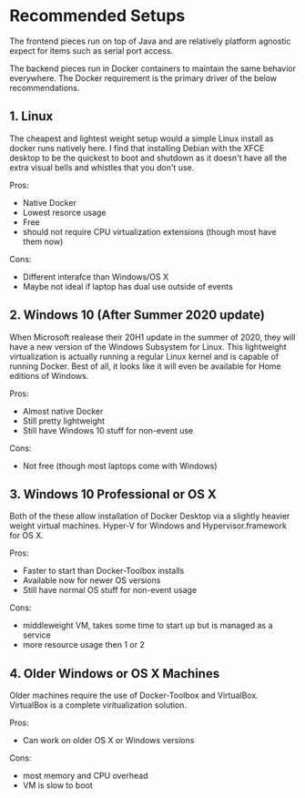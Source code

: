 
# Recommended Setups

The frontend pieces run on top of Java and are relatively platform agnostic
expect for items such as serial port access.

The backend pieces run in Docker containers to maintain the same behavior
everywhere.  The Docker requirement is the primary driver of the below
recommendations.

## 1. Linux

The cheapest and lightest weight setup would a simple Linux install as docker
runs natively here.  I find that installing Debian with the XFCE desktop to be
the quickest to boot and shutdown as it doesn't have all the extra visual bells
and whistles that you don't use.

Pros:

  * Native Docker
  * Lowest resorce usage
  * Free
  * should not require CPU virtualization extensions (though most have them now)


Cons:

  * Different interafce than Windows/OS X
  * Maybe not ideal if laptop has dual use outside of events


## 2. Windows 10 (After Summer 2020 update)

When Microsoft realease their 20H1 update in the summer of 2020, they will have
a new version of the Windows Subsystem for Linux.  This lightweight
virtualization is actually running a regular Linux kernel and is capable of
running Docker.  Best of all, it looks like it will even be available for Home
editions of Windows.

Pros:

  * Almost native Docker
  * Still pretty lightweight
  * Still have Windows 10 stuff for non-event use

Cons:

  * Not free (though most laptops come with Windows)


## 3. Windows 10 Professional or OS X

Both of the these allow installation of Docker Desktop via a slightly heavier
weight virtual machines.  Hyper-V for Windows and Hypervisor.framework for OS
X.

Pros:

  * Faster to start than Docker-Toolbox installs
  * Available now for newer OS versions
  * Still have normal OS stuff for non-event usage

Cons:

  * middleweight VM, takes some time to start up but is managed as a service
  * more resource usage then 1 or 2


## 4. Older Windows or OS X Machines

Older machines require the use of Docker-Toolbox and VirtualBox.  VirtualBox is
a complete viritualization solution.

Pros:

  * Can work on older OS X or Windows versions

Cons:

  * most memory and CPU overhead
  * VM is slow to boot

